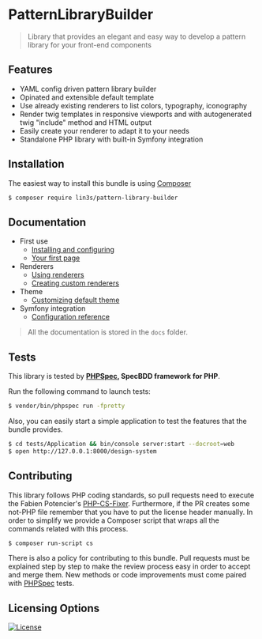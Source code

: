 # PatternLibraryBuilder
> Library that provides an elegant and easy way to develop a pattern library for your front-end components

## Features

* YAML config driven pattern library builder
* Opinated and extensible default template
* Use already existing renderers to list colors, typography, iconography
* Render twig templates in responsive viewports and with autogenerated twig "include" method and HTML output
* Easily create your renderer to adapt it to your needs
* Standalone PHP library with built-in Symfony integration

## Installation

The easiest way to install this bundle is using [Composer][1]
```bash
$ composer require lin3s/pattern-library-builder
```

## Documentation

* First use
    * [Installing and configuring](docs/first_use_installing_and_configuring.md)
    * [Your first page](docs/first_use_your_first_page.md)
* Renderers
    * [Using renderers](docs/renderers_usage.md)
    * [Creating custom renderers](docs/renderers_create_custom.md)
* Theme
    * [Customizing default theme](docs/theme_customize_default.md)
* Symfony integration
    * [Configuration reference](docs/symfony_configuration_reference.md)

> All the documentation is stored in the `docs` folder.

## Tests
This library is tested by **[PHPSpec][2], SpecBDD framework for PHP**.

Run the following command to launch tests:
```bash
$ vendor/bin/phpspec run -fpretty
```
Also, you can easily start a simple application to test the features that the bundle provides.
```bash
$ cd tests/Application && bin/console server:start --docroot=web
$ open http://127.0.0.1:8000/design-system
```

## Contributing
This library follows PHP coding standards, so pull requests need to execute the Fabien Potencier's [PHP-CS-Fixer][3].
Furthermore, if the PR creates some not-PHP file remember that you have to put the license header manually. In order
to simplify we provide a Composer script that wraps all the commands related with this process.
```bash
$ composer run-script cs
```

There is also a policy for contributing to this bundle. Pull requests must be explained step by step to make the
review process easy in order to accept and merge them. New methods or code improvements must come paired with
[PHPSpec][2] tests.

## Licensing Options
[![License](https://poser.pugx.org/lin3s/pattern-library-builder/license.svg)](https://github.com/LIN3S/PatternLibraryBuilder/blob/master/LICENSE)

[1]: http://getcomposer.org
[2]: http://www.phpspec.net/en/stable/
[3]: http://cs.sensiolabs.org/
